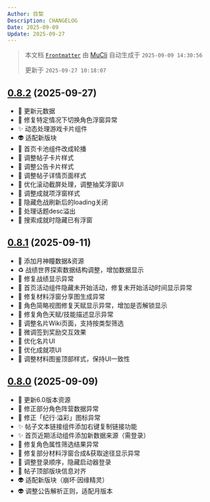 ```yaml
---
Author: 目棃
Description: CHANGELOG
Date: 2025-09-09
Update: 2025-09-27
---
```


> 本文档 [`Frontmatter`](https://github.com/BTMuli/MuCli#Frontmatter) 由 [MuCli](https://github.com/BTMuli/Mucli) 自动生成于 `2025-09-09 14:30:56`
>
> 更新于 `2025-09-27 10:18:07`

## [0.8.2](https://github.com/BTMuli/TeyvatGuide/releases/v0.8.2) (2025-09-27)

- 🍱 更新元数据
- 🐛 修复特定情况下切换角色浮窗异常
- ✨ 动态处理游戏卡片组件
- 👽️ 适配新版块
- 💄 首页卡池组件改成轮播
- 💄 调整帖子卡片样式
- 💄 调整公告卡片样式
- 💄 调整帖子详情页面样式
- 💄 优化滚动截屏处理，调整抽奖浮窗UI
- 💄 调整成就项浮窗样式
- 🚸 隐藏危战刷新后的loading关闭
- 🚸 处理话题desc溢出
- 🚸 搜索成就时隐藏已有浮窗

## [0.8.1](https://github.com/BTMuli/TeyvatGuide/releases/v0.8.1) (2025-09-11)

- 🍱 添加月神瞳数据&资源
- ♻️ 战绩世界探索数据结构调整，增加数据显示
- 🐛 修复战绩显示异常
- 🐛 首页活动组件隐藏未开始活动，修复未开始活动时间显示异常
- 🐛 修复材料浮窗分享图生成异常
- 🐛 角色简略视图修复天赋显示异常，增加是否解锁显示
- 🐛 修复角色天赋/技能描述显示异常
- 🚸 调整名片Wiki页面，支持按类型筛选
- 🚸 微调签到奖励交互效果
- 💄 优化名片UI
- 💄 优化成就项UI
- 💄 调整材料图鉴顶部样式，保持UI一致性

## [0.8.0](https://github.com/BTMuli/TeyvatGuide/releases/v0.8.0) (2025-09-09)

- 🍱 更新6.0版本资源
- 🍱 修正部分角色阵营数据异常
- 🍱 修正「纪行·溢彩」图标异常
- ✨ 帖子文本链接组件添加右键复制链接功能
- ✨ 首页近期活动组件添加新数据来源（需登录）
- 🐛 修复角色属性筛选结果异常
- 🐛 修复部分材料浮窗合成&获取途径显示异常
- 🚸 调整登录顺序，隐藏启动器登录
- 💄 帖子顶部版块信息对齐
- 👽️ 适配新版块（崩坏·因缘精灵）
- 👽️ 调整公告解析正则，适配月版本
